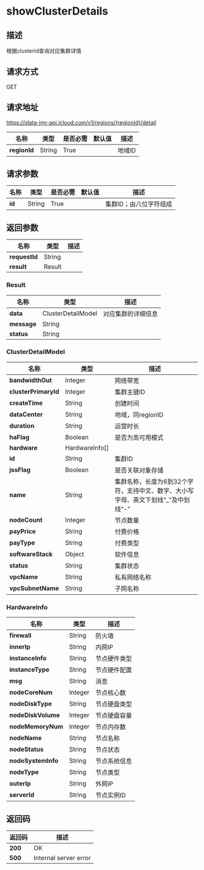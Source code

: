 # showClusterDetails


## 描述
根据clusterId查询对应集群详情

## 请求方式
GET

## 请求地址
https://idata-jmr-api.jcloud.com/v1/regions/{regionId}/detail

|名称|类型|是否必需|默认值|描述|
|---|---|---|---|---|
|**regionId**|String|True| |地域ID|

## 请求参数
|名称|类型|是否必需|默认值|描述|
|---|---|---|---|---|
|**id**|String|True| |集群ID；由八位字符组成|


## 返回参数
|名称|类型|描述|
|---|---|---|
|**requestId**|String| |
|**result**|Result| |


### Result
|名称|类型|描述|
|---|---|---|
|**data**|ClusterDetailModel|对应集群的详细信息|
|**message**|String| |
|**status**|String| |
### ClusterDetailModel
|名称|类型|描述|
|---|---|---|
|**bandwidthOut**|Integer|网络带宽|
|**clusterPrimaryId**|Integer|集群主键ID|
|**createTime**|String|创建时间|
|**dataCenter**|String|地域，同regionID|
|**duration**|String|运营时长|
|**haFlag**|Boolean|是否为高可用模式|
|**hardware**|HardwareInfo[]| |
|**id**|String|集群ID|
|**jssFlag**|Boolean|是否关联对象存储|
|**name**|String|集群名称，长度为6到32个字符，支持中文、数字、大小写字母、英文下划线“_”及中划线“-”|
|**nodeCount**|Integer|节点数量|
|**payPrice**|String|付费价格|
|**payType**|String|付费类型|
|**softwareStack**|Object|软件信息|
|**status**|String|集群状态|
|**vpcName**|String|私有网络名称|
|**vpcSubnetName**|String|子网名称|
### HardwareInfo
|名称|类型|描述|
|---|---|---|
|**firewall**|String|防火墙|
|**innerIp**|String|内网IP|
|**instanceInfo**|String|节点硬件类型|
|**instanceType**|String|节点硬件配置|
|**msg**|String|消息|
|**nodeCoreNum**|Integer|节点核心数|
|**nodeDiskType**|String|节点硬盘类型|
|**nodeDiskVolume**|Integer|节点硬盘容量|
|**nodeMemoryNum**|Integer|节点内存数|
|**nodeName**|String|节点名称|
|**nodeStatus**|String|节点状态|
|**nodeSystemInfo**|String|节点系统信息|
|**nodeType**|String|节点类型|
|**outerIp**|String|外网IP|
|**serverId**|String|节点实例ID|

## 返回码
|返回码|描述|
|---|---|
|**200**|OK|
|**500**|Internal server error|

